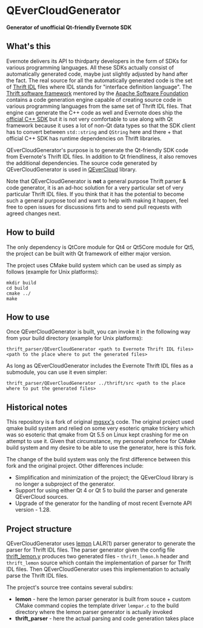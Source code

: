 QEverCloudGenerator
==================

**Generator of unofficial Qt-friendly Evernote SDK**

## What's this

Evernote delivers its API to thirdparty developers in the form of SDKs for various programming languages. All these SDKs actually consist of automatically generated code, maybe just slightly adjusted by hand after the fact. The real source for all the automatically generated code is the set of [Thrift IDL](https://github.com/evernote/evernote-thrift) files where IDL stands for "interface definition language". The [Thrift software framework](https://thrift.apache.org) mentored by the [Apache Software Foundation](https://www.apache.org) contains a code generation engine capable of creating source code in various programming languages from the same set of Thrift IDL files. That engine can generate the C++ code as well and Evernote does ship the [official C++ SDK](https://github.com/evernote/evernote-sdk-cpp) but it is not very comfortable to use along with Qt framework because it uses a lot of non-Qt data types so that the SDK client has to convert between `std::string` and `QString` here and there + that official C++ SDK has runtime dependencies on Thrift libraries.

QEverCloudGenerator's purpose is to generate the Qt-friendly SDK code from Evernote's Thrift IDL files. In addition to Qt friendliness, it also removes the additional dependencies. The source code generated by QEverCloudGenerator is used in [QEverCloud](https://github.com/d1vanov/QEverCloud) library.

Note that QEverCloudGenerator is **not** a general purpose Thrift parser & code generator, it is an ad-hoc solution for a very particular set of very particular Thrift IDL files. If you think that it has the potential to become such a general purpose tool and want to help with making it happen, feel free to open issues for discussions firts and to send pull requests with agreed changes next.

## How to build

The only dependency is QtCore module for Qt4 or Qt5Core module for Qt5, the project can be built with Qt framework of either major version.

The project uses CMake build system which can be used as simply as follows (example for Unix platforms):
```
mkdir build
cd build
cmake ../
make
```

## How to use

Once QEverCloudGenerator is built, you can invoke it in the following way from your build directory (example for Unix platforms):
```
thrift_parser/QEverCloudGenerator <path to Evernote Thrift IDL files> <path to the place where to put the generated files>
```
As long as QEverCloudGenerator includes the Evernote Thrift IDL files as a submodule, you can use it even simpler:
```
thrift_parser/QEverCloudGenerator ../thrift/src <path to the place where to put the generated files>
```

## Historical notes

This repository is a fork of original [mgsxx's](https://github.com/mgsxx/QEverCloudGenerator) code. The original project used qmake build system and relied on some very esoteric qmake trickery which was so esoteric that qmake from Qt 5.5 on Linux kept crashing for me on attempt to use it. Given that circumstance, my personal prefence for CMake build system and my desire to be able to use the generator, here is this fork.

The change of the build system was only the first difference between this fork and the original project. Other differences include:
* Simplification and minimization of the project; the QEverCloud library is no longer a subproject of the generator.
* Support for using either Qt 4 or Qt 5 to build the parser and generate QEverCloud sources.
* Upgrade of the generator for the handling of most recent Evernote API version - 1.28.

## Project structure

QEverCloudGenerator uses [lemon](http://www.hwaci.com/sw/lemon) LALR(1) parser generator to generate the parser for Thrift IDL files. The parser generator given the config file [thrift_lemon.y](thrift_parser/thrift_lemon.y) produces two generated files - `thrift_lemon.h` header and `thrift_lemon` source which contain the implementation of parser for Thrift IDL files. Then QEverCloudGenerator uses this implementation to actually parse the Thrift IDL files.

The project's source tree contains several subdirs:
- **lemon** - here the lemon parser generator is built from souce + custom CMake command copies the template driver `lempar.c` to the build directory where the lemon parser generator is actually invoked
- **thrift_parser** - here the actual parsing and code generation takes place
